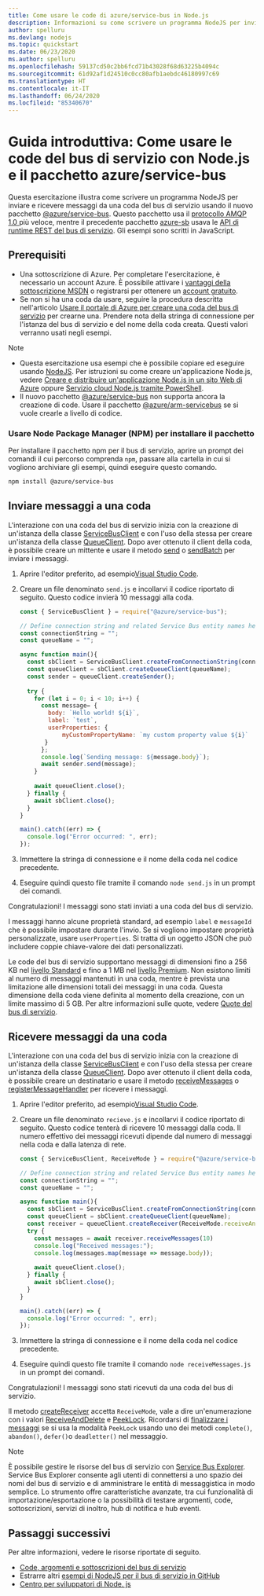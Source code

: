 ```yaml
---
title: Come usare le code di azure/service-bus in Node.js
description: Informazioni su come scrivere un programma NodeJS per inviare e ricevere messaggi da una coda del bus di servizio usando il nuovo pacchetto @azure/service-bus.
author: spelluru
ms.devlang: nodejs
ms.topic: quickstart
ms.date: 06/23/2020
ms.author: spelluru
ms.openlocfilehash: 59137cd50c2bb6fcd71b43028f68d63225b4094c
ms.sourcegitcommit: 61d92af1d24510c0cc80afb1aebdc46180997c69
ms.translationtype: HT
ms.contentlocale: it-IT
ms.lasthandoff: 06/24/2020
ms.locfileid: "85340670"
---
```

# <a name="quickstart-how-to-use-service-bus-queues-with-nodejs-and-the-azureservice-bus-package"></a>Guida introduttiva: Come usare le code del bus di servizio con Node.js e il pacchetto azure/service-bus
Questa esercitazione illustra come scrivere un programma NodeJS per inviare e ricevere messaggi da una coda del bus di servizio usando il nuovo pacchetto [@azure/service-bus](https://www.npmjs.com/package/@azure/service-bus). Questo pacchetto usa il [protocollo AMQP 1.0 ](service-bus-amqp-overview.md) più veloce, mentre il precedente pacchetto [azure-sb](https://www.npmjs.com/package/azure-sb) usava le [API di runtime REST del bus di servizio](/rest/api/servicebus/service-bus-runtime-rest). Gli esempi sono scritti in JavaScript.

## <a name="prerequisites"></a>Prerequisiti
- Una sottoscrizione di Azure. Per completare l'esercitazione, è necessario un account Azure. È possibile attivare i [vantaggi della sottoscrizione MSDN](https://azure.microsoft.com/pricing/member-offers/credit-for-visual-studio-subscribers/?WT.mc_id=A85619ABF) o registrarsi per ottenere un [account gratuito](https://azure.microsoft.com/free/?WT.mc_id=A85619ABF).
- Se non si ha una coda da usare, seguire la procedura descritta nell'articolo [Usare il portale di Azure per creare una coda del bus di servizio](service-bus-quickstart-portal.md) per crearne una. Prendere nota della stringa di connessione per l'istanza del bus di servizio e del nome della coda creata. Questi valori verranno usati negli esempi.

> [!NOTE]
> - Questa esercitazione usa esempi che è possibile copiare ed eseguire usando [NodeJS](https://nodejs.org/). Per istruzioni su come creare un'applicazione Node.js, vedere [Creare e distribuire un'applicazione Node.js in un sito Web di Azure](../app-service/app-service-web-get-started-nodejs.md) oppure [Servizio cloud Node.js tramite PowerShell](../cloud-services/cloud-services-nodejs-develop-deploy-app.md).
> - Il nuovo pacchetto [@azure/service-bus](https://www.npmjs.com/package/@azure/service-bus) non supporta ancora la creazione di code. Usare il pacchetto [@azure/arm-servicebus](https://www.npmjs.com/package/@azure/arm-servicebus) se si vuole crearle a livello di codice.

### <a name="use-node-package-manager-npm-to-install-the-package"></a>Usare Node Package Manager (NPM) per installare il pacchetto
Per installare il pacchetto npm per il bus di servizio, aprire un prompt dei comandi il cui percorso comprenda `npm`, passare alla cartella in cui si vogliono archiviare gli esempi, quindi eseguire questo comando.

```bash
npm install @azure/service-bus
```

## <a name="send-messages-to-a-queue"></a>Inviare messaggi a una coda
L'interazione con una coda del bus di servizio inizia con la creazione di un'istanza della classe [ServiceBusClient](https://docs.microsoft.com/javascript/api/@azure/service-bus/servicebusclient) e con l'uso della stessa per creare un'istanza della classe [QueueClient](https://docs.microsoft.com/javascript/api/%40azure/service-bus/queueclient). Dopo aver ottenuto il client della coda, è possibile creare un mittente e usare il metodo [send](https://docs.microsoft.com/javascript/api/%40azure/service-bus/sender#send-sendablemessageinfo-) o [sendBatch](https://docs.microsoft.com/javascript/api/@azure/service-bus/sender#sendbatch-sendablemessageinfo---) per inviare i messaggi.

1. Aprire l'editor preferito, ad esempio[Visual Studio Code](https://code.visualstudio.com/).
2. Creare un file denominato `send.js` e incollarvi il codice riportato di seguito. Questo codice invierà 10 messaggi alla coda.

    ```javascript
    const { ServiceBusClient } = require("@azure/service-bus"); 
    
    // Define connection string and related Service Bus entity names here
    const connectionString = "";
    const queueName = ""; 
    
    async function main(){
      const sbClient = ServiceBusClient.createFromConnectionString(connectionString); 
      const queueClient = sbClient.createQueueClient(queueName);
      const sender = queueClient.createSender();
      
      try {
        for (let i = 0; i < 10; i++) {
          const message= {
            body: `Hello world! ${i}`,
            label: `test`,
            userProperties: {
                myCustomPropertyName: `my custom property value ${i}`
           }
          };
          console.log(`Sending message: ${message.body}`);
          await sender.send(message);
        }
        
        await queueClient.close();
      } finally {
        await sbClient.close();
      }
    }
    
    main().catch((err) => {
      console.log("Error occurred: ", err);
    });
    ```
3. Immettere la stringa di connessione e il nome della coda nel codice precedente.
4. Eseguire quindi questo file tramite il comando `node send.js` in un prompt dei comandi.

Congratulazioni! I messaggi sono stati inviati a una coda del bus di servizio.

I messaggi hanno alcune proprietà standard, ad esempio `label` e `messageId` che è possibile impostare durante l'invio. Se si vogliono impostare proprietà personalizzate, usare `userProperties`. Si tratta di un oggetto JSON che può includere coppie chiave-valore dei dati personalizzati.

Le code del bus di servizio supportano messaggi di dimensioni fino a 256 KB nel [livello Standard](service-bus-premium-messaging.md) e fino a 1 MB nel [livello Premium](service-bus-premium-messaging.md). Non esistono limiti al numero di messaggi mantenuti in una coda, mentre è prevista una limitazione alle dimensioni totali dei messaggi in una coda. Questa dimensione della coda viene definita al momento della creazione, con un limite massimo di 5 GB. Per altre informazioni sulle quote, vedere [Quote del bus di servizio](service-bus-quotas.md).

## <a name="receive-messages-from-a-queue"></a>Ricevere messaggi da una coda
L'interazione con una coda del bus di servizio inizia con la creazione di un'istanza della classe [ServiceBusClient](https://docs.microsoft.com/javascript/api/@azure/service-bus/servicebusclient) e con l'uso della stessa per creare un'istanza della classe [QueueClient](https://docs.microsoft.com/javascript/api/%40azure/service-bus/queueclient). Dopo aver ottenuto il client della coda, è possibile creare un destinatario e usare il metodo [receiveMessages](https://docs.microsoft.com/javascript/api/%40azure/service-bus/receiver#receivemessages-number--undefined---number-) o [registerMessageHandler](https://docs.microsoft.com/javascript/api/%40azure/service-bus/receiver#registermessagehandler-onmessage--onerror--messagehandleroptions-) per ricevere i messaggi.

1. Aprire l'editor preferito, ad esempio[Visual Studio Code](https://code.visualstudio.com/).
2. Creare un file denominato `recieve.js` e incollarvi il codice riportato di seguito. Questo codice tenterà di ricevere 10 messaggi dalla coda. Il numero effettivo dei messaggi ricevuti dipende dal numero di messaggi nella coda e dalla latenza di rete.

    ```javascript
    const { ServiceBusClient, ReceiveMode } = require("@azure/service-bus"); 
    
    // Define connection string and related Service Bus entity names here
    const connectionString = "";
    const queueName = ""; 
    
    async function main(){
      const sbClient = ServiceBusClient.createFromConnectionString(connectionString); 
      const queueClient = sbClient.createQueueClient(queueName);
      const receiver = queueClient.createReceiver(ReceiveMode.receiveAndDelete);
      try {
        const messages = await receiver.receiveMessages(10)
        console.log("Received messages:");
        console.log(messages.map(message => message.body));
         
        await queueClient.close();
      } finally {
        await sbClient.close();
      }
    }
    
    main().catch((err) => {
      console.log("Error occurred: ", err);
    });
    ```
3. Immettere la stringa di connessione e il nome della coda nel codice precedente.
4. Eseguire quindi questo file tramite il comando `node receiveMessages.js` in un prompt dei comandi.

Congratulazioni! I messaggi sono stati ricevuti da una coda del bus di servizio.

Il metodo [createReceiver](https://docs.microsoft.com/javascript/api/%40azure/service-bus/queueclient#createreceiver-receivemode-) accetta `ReceiveMode`, vale a dire un'enumerazione con i valori [ReceiveAndDelete](message-transfers-locks-settlement.md#settling-receive-operations) e [PeekLock](message-transfers-locks-settlement.md#settling-receive-operations). Ricordarsi di [finalizzare i messaggi](message-transfers-locks-settlement.md#settling-receive-operations) se si usa la modalità `PeekLock` usando uno dei metodi `complete()`, `abandon()`, `defer()`o `deadletter()` nel messaggio.

> [!NOTE]
> È possibile gestire le risorse del bus di servizio con [Service Bus Explorer](https://github.com/paolosalvatori/ServiceBusExplorer/). Service Bus Explorer consente agli utenti di connettersi a uno spazio dei nomi del bus di servizio e di amministrare le entità di messaggistica in modo semplice. Lo strumento offre caratteristiche avanzate, tra cui funzionalità di importazione/esportazione o la possibilità di testare argomenti, code, sottoscrizioni, servizi di inoltro, hub di notifica e hub eventi. 

## <a name="next-steps"></a>Passaggi successivi
Per altre informazioni, vedere le risorse riportate di seguito.
- [Code, argomenti e sottoscrizioni del bus di servizio](service-bus-queues-topics-subscriptions.md)
- Estrarre altri [esempi di NodeJS per il bus di servizio in GitHub](https://github.com/Azure/azure-sdk-for-js/tree/master/sdk/servicebus/service-bus/samples/javascript)
- [Centro per sviluppatori di Node. js](https://azure.microsoft.com/develop/nodejs/)

